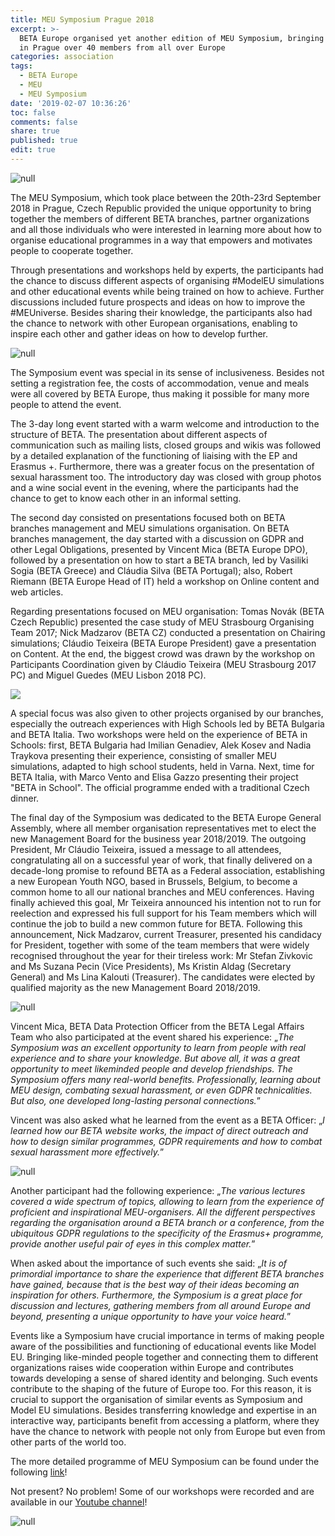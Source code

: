```yaml
---
title: MEU Symposium Prague 2018
excerpt: >-
  BETA Europe organised yet another edition of MEU Symposium, bringing together
  in Prague over 40 members from all over Europe
categories: association
tags:
  - BETA Europe
  - MEU
  - MEU Symposium
date: '2019-02-07 10:36:26'
toc: false
comments: false
share: true
published: true
edit: true
---
```

![null](/assets/images/sym1.jpg)

The MEU Symposium, which took place between the 20th-23rd September 2018 in Prague, Czech Republic provided the unique opportunity to bring together the members of different BETA branches, partner organizations and all those individuals who were interested in learning more about how to organise educational programmes in a way that empowers and motivates people to cooperate together.

Through presentations and workshops held by experts, the participants had the chance to discuss different aspects of organising #ModelEU simulations and other educational events while being trained on how to achieve. Further discussions included future prospects and ideas on how to improve the #MEUniverse. Besides sharing their knowledge, the participants also had the chance to network with other European organisations, enabling to inspire each other and gather ideas on how to develop further.

![null](/assets/images/sym2.jpg)

The Symposium event was special in its sense of inclusiveness. Besides not setting a registration fee, the costs of accommodation, venue and meals were all covered by BETA Europe, thus making it possible for many more people to attend the event. 

The 3-day long event started with a warm welcome and introduction to the structure of BETA. The presentation about different aspects of communication such as mailing lists, closed groups and wikis was followed by a detailed explanation of the functioning of liaising with the EP and Erasmus +. Furthermore, there was a greater focus on the presentation of sexual harassment too. The introductory day was closed with group photos and a wine social event in the evening, where the participants had the chance to get to know each other in an informal setting. 

The second day consisted on presentations focused both on BETA branches management and MEU simulations organisation. On BETA branches management, the day started with a discussion on GDPR and other Legal Obligations, presented by Vincent Mica (BETA Europe DPO), followed by a presentation on how to start a BETA branch, led by Vasiliki Sogia (BETA Greece) and Cláudia Silva (BETA Portugal); also, Robert Riemann (BETA Europe Head of IT) held a workshop on Online content and web articles. 

Regarding presentations focused on MEU organisation: Tomas Novák (BETA Czech Republic) presented the case study of MEU Strasbourg Organising Team 2017; Nick Madzarov (BETA CZ) conducted a presentation on Chairing simulations; Cláudio Teixeira (BETA Europe President) gave a presentation on Content. At the end, the biggest crowd was drawn by the workshop on Participants Coordination given by Cláudio Teixeira (MEU Strasbourg 2017 PC) and Miguel Guedes (MEU Lisbon 2018 PC). 

![](/assets/images/42529940_10156500162833211_2838643868470083584_o.jpg)

A special focus was also given to other projects organised by our branches, especially the outreach experiences with High Schools led by BETA Bulgaria and BETA Italia. Two workshops were held on the experience of BETA in Schools: first, BETA Bulgaria had Imilian Genadiev, Alek Kosev and Nadia Traykova presenting their experience, consisting of smaller MEU simulations, adapted to high school students, held in Varna. Next, time for BETA Italia, with Marco Vento and Elisa Gazzo presenting their project "BETA in School". The official programme ended with a traditional Czech dinner. 

The final day of the Symposium was dedicated to the BETA Europe General Assembly, where all member organisation representatives met to elect the new Management Board for the business year 2018/2019. The outgoing President, Mr Cláudio Teixeira, issued a message to all attendees, congratulating all on a successful year of work, that finally delivered on a decade-long promise to refound BETA as a Federal association, establishing a new European Youth NGO, based in Brussels, Belgium, to become a common home to all our national branches and MEU conferences. Having finally achieved this goal, Mr Teixeira announced his intention not to run for reelection and expressed his full support for his Team members which will continue the job to build a new common future for BETA. Following this announcement, Nick Madzarov, current Treasurer, presented his candidacy for President, together with some of the team members that were widely recognised throughout the year for their tireless work: Mr Stefan Zivkovic and Ms Suzana Pecin (Vice Presidents), Ms Kristin Aldag (Secretary General) and Ms Lina Kalouti (Treasurer). The candidates were elected by qualified majority as the new Management Board 2018/2019.

![null](/assets/images/sym3.jpg)

Vincent Mica, BETA Data Protection Officer from the BETA Legal Affairs Team who also participated at the event shared his experience: „_The Symposium was an excellent opportunity to learn from people with real experience and to share your knowledge. But above all, it was a great opportunity to meet likeminded people and develop friendships. The Symposium offers many real-world benefits. Professionally, learning about MEU design, combating sexual harassment, or even GDPR technicalities. But also, one developed long-lasting personal connections._”

Vincent was also asked what he learned from the event as a BETA Officer: „_I learned how our BETA website works, the impact of direct outreach and how to design similar programmes, GDPR requirements and how to combat sexual harassment more effectively._”

![null](/assets/images/sym4.jpg)

Another participant had the following experience: „_The various lectures covered a wide spectrum of topics, allowing to learn from the experience of proficient and inspirational MEU-organisers. All the different perspectives regarding the organisation around a BETA branch or a conference, from the ubiquitous GDPR regulations to the specificity of the Erasmus+ programme, provide another useful pair of eyes in this complex matter._”

When asked about the importance of such events she said: „_It is of primordial importance to share the experience that different BETA branches have gained, because that is the best way of their ideas becoming an inspiration for others. Furthermore, the Symposium is a great place for discussion and lectures, gathering members from all around Europe and beyond, presenting a unique opportunity to have your voice heard._”

Events like a Symposium have crucial importance in terms of making people aware of the possibilities and functioning of educational events like Model EU. Bringing like-minded people together and connecting them to different organizations raises wide cooperation within Europe and contributes towards developing a sense of shared identity and belonging. Such events contribute to the shaping of the future of Europe too. For this reason, it is crucial to support the organisation of similar events as Symposium and  Model EU simulations. Besides transferring knowledge and expertise in an interactive way, participants benefit from accessing a platform, where they have the chance to network with people not only from Europe but even from other parts of the world too.

The more detailed programme of MEU Symposium can be found under the following [link](https://forum.beta-europe.org/t/meu-symposium-2018/1973)!

Not present? No problem! Some of our workshops were recorded and are available in our [Youtube channel](https://www.youtube.com/channel/UCKiCQEeWGi1uWwrJAb6oIVQ)! 

![null](/assets/images/sym5.jpg)
